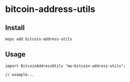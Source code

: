# bitcoin-address-utils

## Install
```
mops add bitcoin-address-utils
```

## Usage
```motoko
import BitcoinAddressUtils "mo:bitcoin-address-utils";

// example...
```